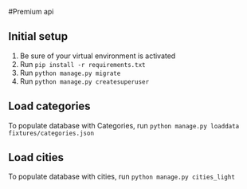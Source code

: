 #Premium api

## Initial setup
1. Be sure of your virtual environment is activated
2. Run `pip install -r requirements.txt`
3. Run `python manage.py migrate`
4. Run `python manage.py createsuperuser`

## Load categories
To populate database with Categories, run `python manage.py loaddata fixtures/categories.json`

## Load cities
To populate database with cities, run `python manage.py cities_light`
